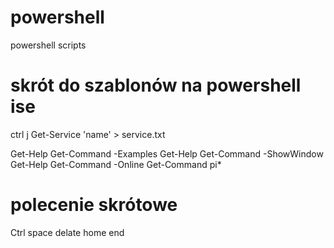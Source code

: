 # powershell
powershell scripts
# skrót do szablonów na powershell ise
ctrl j
Get-Service 'name' > service.txt

Get-Help Get-Command -Examples
Get-Help Get-Command -ShowWindow
Get-Help Get-Command -Online
Get-Command pi*

# polecenie skrótowe
Ctrl space
delate
home
end
